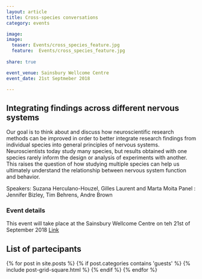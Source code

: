 ```yaml
---
layout: article
title: Cross-species conversations
category: events

image:
image:
  teaser: Events/cross_species_feature.jpg
  feature:  Events/cross_species_feature.jpg
  
share: true

event_venue: Sainsbury Wellcome Centre
event_date: 21st Septmeber 2018

---
```


## Integrating findings across different nervous systems
Our goal is to think about and discuss how neuroscientific research methods can be improved in order
 to better integrate research findings from individual species into general principles of nervous systems.
  Neuroscientists today study many species, but results obtained with one species rarely inform the
   design or analysis of experiments with another. This raises the question of how studying multiple
    species can help us ultimately understand the relationship between nervous system function and
     behavior.
     
     
Speakers: Suzana Herculano-Houzel, Gilles Laurent and Marta Moita
Panel : Jennifer Bizley, Tim Behrens, Andre Brown

### Event details
This event will take place at the Sainsbury Wellcome Centre on teh 21st of September 2018
[Link](https://www.eventbrite.co.uk/e/cross-species-conversations-integrating-findings-across-nervous-systems-tickets-48327837864?aff=efbeventtix)

## List of partecipants
<div class="tiles-square" style="height: 700px;">
  {% for post in site.posts %}
    {% if post.categories contains 'guests' %}
    {% include post-grid-square.html %}
    {% endif %}
  {% endfor %}
</div><!-- /.tiles -->





